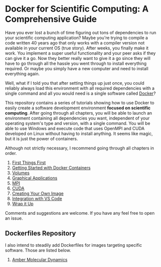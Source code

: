 
# Docker for Scientific Computing: A Comprehensive Guide

Have you ever lost a bunch of time figuring out tons of dependencies to run your scientific computing application? Maybe you're trying to compile a code written 40 years ago that only works with a compiler version not available in your current OS (true story). After weeks, you finally make it work. You implement a super useful functionality and your peer asks if they can give it a go. Now they better really want to give it a go since they will have to go through all the hassle you went through to install everything required. Or maybe you simply have a new computer and need to install everything again.

Well, what if I told you that after setting things up just once, you could reliably always load this environment with all required dependencies with a single command and all you would need is a single software called [Docker](https://www.docker.com/)?


This repository contains a series of tutorials showing how to use Docker to easily create a software development environment **focused on scientific computing**. After going through all chapters, you will be able to launch an environment containing all dependencies you want, independent of your operating system's type and version, with a single command. You will be able to use Windows and execute code that uses OpenMPI and CUDA developed on Linux without having to install anything. It seems like magic, but it is just the power of containers.

Although not strictly necessary, I recommend going through all chapters in order.

1. [First Things First](src/1.%20First%20Things%20First/First%20Things%20First.md)
2. [Getting Started with Docker Containers](src/2.%20Getting%20Started%20with%20Docker%20Containers/Getting%20Started%20with%20Docker%20Containers.md)
3. [Volumes](src/3.%20Volumes/Volumes.md)
4. [Graphical Applications](src/4.%20Graphical%20Applications/Graphical%20Applications.md)
5. [MPI](src/5.%20MPI/MPI.md)
6. [CUDA](src/6.%20CUDA/CUDA.md)
7. [Creating Your Own Image](src/7.%20Creating%20Your%20Own%20Image/Creating%20Your%20Own%20Image.md)
8. [Integration with VS Code](src/8.%20Integration%20with%20VS%20Code/Integration%20with%20VS%20Code.md)
9. [Wrap it Up](src/9.%20Wrap%20It%20Up/Wrap%20It%20Up.md)


Comments and suggestions are welcome. If you have any feel free to open an issue.

## Dockerfiles Repository
I also intend to steadily add Dockerfiles for images targeting specific software. Those are listed below.

1. [Amber Molecular Dynamics](Dockerfiles/Amber/amber.md)


